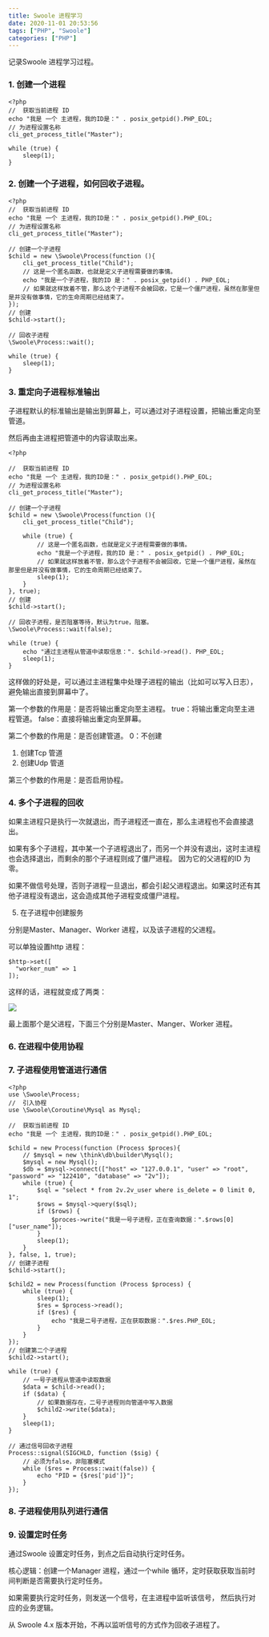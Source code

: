```yaml
---
title: Swoole 进程学习
date: 2020-11-01 20:53:56
tags: ["PHP", "Swoole"]
categories: ["PHP"]
---
```


记录Swoole 进程学习过程。

### 1. 创建一个进程
```
<?php
//  获取当前进程 ID
echo "我是 一个 主进程，我的ID是：" . posix_getpid().PHP_EOL;
// 为进程设置名称
cli_get_process_title("Master");

while (true) {
	sleep(1);
}
```

### 2. 创建一个子进程，如何回收子进程。
```
<?php
//  获取当前进程 ID
echo "我是 一个 主进程，我的ID是：" . posix_getpid().PHP_EOL;
// 为进程设置名称
cli_get_process_title("Master");

// 创建一个子进程
$child = new \Swoole\Process(function (){
	cli_get_process_title("Child");
	// 这是一个匿名函数，也就是定义子进程需要做的事情。
	echo "我是一个子进程，我的ID 是：" . posix_getpid() . PHP_EOL;
	// 如果就这样放着不管，那么这个子进程不会被回收，它是一个僵尸进程，虽然在那里但是并没有做事情，它的生命周期已经结束了。
});
// 创建
$child->start();

// 回收子进程
\Swoole\Process::wait();

while (true) {
	sleep(1);
}
```

### 3. 重定向子进程标准输出

子进程默认的标准输出是输出到屏幕上，可以通过对子进程设置，把输出重定向至管道。

然后再由主进程把管道中的内容读取出来。
```
<?php

//  获取当前进程 ID
echo "我是 一个 主进程，我的ID是：" . posix_getpid().PHP_EOL;
// 为进程设置名称
cli_get_process_title("Master");

// 创建一个子进程
$child = new \Swoole\Process(function (){
	cli_get_process_title("Child");

	while (true) {
		// 这是一个匿名函数，也就是定义子进程需要做的事情。
		echo "我是一个子进程，我的ID 是：" . posix_getpid() . PHP_EOL;
		// 如果就这样放着不管，那么这个子进程不会被回收，它是一个僵尸进程，虽然在那里但是并没有做事情，它的生命周期已经结束了。
		sleep(1);
	}
}, true);
// 创建
$child->start();

// 回收子进程，是否阻塞等待，默认为true，阻塞。
\Swoole\Process::wait(false);

while (true) {
	echo "通过主进程从管道中读取信息：". $child->read(). PHP_EOL;
	sleep(1);
}
```
这样做的好处是，可以通过主进程集中处理子进程的输出（比如可以写入日志），避免输出直接到屏幕中了。

第一个参数的作用是：是否将输出重定向至主进程。
true：将输出重定向至主进程管道。
false：直接将输出重定向至屏幕。

第二个参数的作用是：是否创建管道。
0：不创建
1. 创建Tcp 管道
2. 创建Udp 管道

第三个参数的作用是：是否启用协程。

### 4. 多个子进程的回收

如果主进程只是执行一次就退出，而子进程还一直在，那么主进程也不会直接退出。

如果有多个子进程，其中某一个子进程退出了，而另一个并没有退出，这时主进程也会选择退出，而剩余的那个子进程则成了僵尸进程。
因为它的父进程的ID 为零。

如果不做信号处理，否则子进程一旦退出，都会引起父进程退出。如果这时还有其他子进程没有退出，这会造成其他子进程变成僵尸进程。   

5. 在子进程中创建服务

分别是Master、Manager、Worker 进程，以及该子进程的父进程。

可以单独设置http 进程：
```
$http->set([
  "worker_num" => 1
]);
```

这样的话，进程就变成了两类：

![](https://cdn.jsdelivr.net/gh/0xAiKang/CDN/blog/images/20201101204306.png)

最上面那个是父进程，下面三个分别是Master、Manger、Worker 进程。

### 6. 在进程中使用协程

### 7. 子进程使用管道进行通信
```
<?php
use \Swoole\Process;
//  引入协程
use \Swoole\Coroutine\Mysql as Mysql;

//  获取当前进程 ID
echo "我是 一个 主进程，我的ID是：" . posix_getpid().PHP_EOL;

$child = new Process(function (Process $proces){
	// $mysql = new \think\db\builder\Mysql();
	$mysql = new Mysql();
	$db = $mysql->connect(["host" => "127.0.0.1", "user" => "root", "password" => "122410", "database" => "2v"]);
	while (true) {
		$sql = "select * from 2v.2v_user where is_delete = 0 limit 0, 1";
		$rows = $mysql->query($sql);
		if ($rows) {
			$proces->write("我是一号子进程，正在查询数据：".$rows[0]["user_name"]);
		}
		sleep(1);
	}
}, false, 1, true);
// 创建子进程
$child->start();

$child2 = new Process(function (Process $process) {
	while (true) {
		sleep(1);
		$res = $process->read();
		if ($res) {
			echo "我是二号子进程，正在获取数据：".$res.PHP_EOL;
		}
	}
});
// 创建第二个子进程
$child2->start();

while (true) {
	// 一号子进程从管道中读取数据
	$data = $child->read();
	if ($data) {
		// 如果数据存在，二号子进程则向管道中写入数据
		$child2->write($data);
	}
	sleep(1);
}

// 通过信号回收子进程
Process::signal(SIGCHLD, function ($sig) {
	// 必须为false，非阻塞模式
	while ($res = Process::wait(false)) {
		echo "PID = {$res['pid']}";
	}
});
```

### 8. 子进程使用队列进行通信

### 9. 设置定时任务

通过Swoole 设置定时任务，到点之后自动执行定时任务。

核心逻辑：创建一个Manager 进程，通过一个while 循环，定时获取获取当前时间判断是否需要执行定时任务。

如果需要执行定时任务，则发送一个信号，在主进程中监听该信号， 然后执行对应的业务逻辑。

从 Swoole 4.x 版本开始，不再以监听信号的方式作为回收子进程了。
